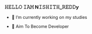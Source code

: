 ### 𝙷𝙴𝙻𝙻𝙾 𝙸𝙰𝙼 N𝙸𝚂𝙷𝙸𝚃𝙷_𝚁𝙴𝙳𝙳y

- 🔭 I’m currently working on my studies

- 📌 Aim To Become Developer 










